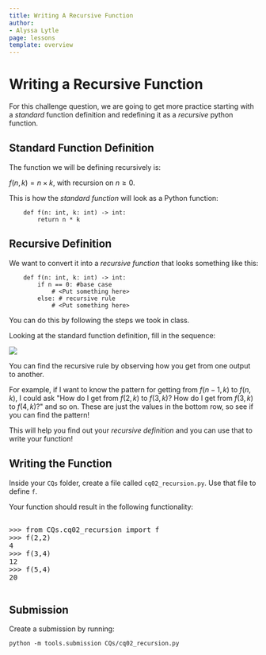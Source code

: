 ```yaml
---
title: Writing A Recursive Function
author:
- Alyssa Lytle
page: lessons
template: overview
---
```


# Writing a Recursive Function

For this challenge question, we are going to get more practice starting with a *standard* function definition and redefining it as a *recursive* python function.

<!-- This is exactly what we did in the [virtual lesson](https://comp110-24s.github.io/virtual-classes/VL08.html)! -->

## Standard Function Definition

The function we will be defining recursively is:

$f(n, k) = n \times k$, with recursion on $n \geq 0$.

This is how the *standard function* will look as a Python function:

```
    def f(n: int, k: int) -> int:
        return n * k
```

## Recursive Definition

We want to convert it into a *recursive function* that looks something like this:

```
    def f(n: int, k: int) -> int:
        if n == 0: #base case
            # <Put something here>
        else: # recursive rule
            # <Put something here>
```

You can do this by following the steps we took in class.

Looking at the standard function definition, fill in the sequence:


<img class="img-fluid" src="/static/assets/sp24/fn-sequence.png" />

You can find the recursive rule by observing how you get from one output to another. 

For example, if I want to know the pattern for getting from $f(n-1,k)$ to $f(n,k)$, I could ask "How do I get from $f(2,k)$ to $f(3,k)$? How do I get from $f(3,k)$ to $f(4,k)$?" and so on. These are just the values in the bottom row, so see if you can find the pattern!
 
This will help you find out your *recursive definition* and you can use that to write your function!

## Writing the Function

Inside your `CQs` folder, create a file called `cq02_recursion.py`. Use that file to define `f`.

Your function should result in the following functionality:

<pre>
<div class="terminal">
>>> from CQs.cq02_recursion import f
>>> f(2,2)
4
>>> f(3,4)
12
>>> f(5,4)
20
</div>
</pre>

## Submission

Create a submission by running: 

`python -m tools.submission CQs/cq02_recursion.py`